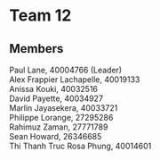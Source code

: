 Team 12
================

## Members

Paul Lane, 40004766 (Leader)  
Alex Frappier Lachapelle, 40019133  
Anissa Kouki, 40032516  
David Payette, 40034927  
Marlin Jayasekera, 40033721  
Philippe Lorange, 27295286  
Rahimuz Zaman, 27771789  
Sean Howard, 26346685  
Thi Thanh Truc Rosa Phung, 40014601  
